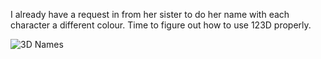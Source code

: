 I already have a request in from her sister to do her name with each character a different colour. Time to figure out how to use 123D properly.

![3D Names](https://s3-eu-west-1.amazonaws.com/conoroneill.net/wp-content/uploads/2014/06/siofra_bag_smaller.jpg "Siofra's Bag")

